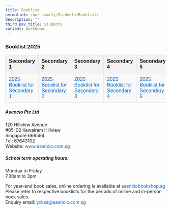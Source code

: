 ```yaml
---
title: Booklist
permalink: /our-family/Students/Booklist/
description: ""
third_nav_title: Students
variant: markdown
---
```

### Booklist 2025

<table> <tbody> <tr> <th>Secondary 1</th> <th>Secondary 2</th> <th>Secondary 3</th> <th>Secondary 4</th> <th>Secondary 5</th> </tr> <tr> <td><a href="/files/Students/Booklist/2025_Booklist_For_Secondary_1.pdf">2025 Booklist for Secondary 1</a></td> <td><a href="/files/Students/Booklist/2025_Booklist_For_Secondary_2.pdf">2025 Booklist for Secondary 2</a></td> <td><a href="/files/Students/Booklist/2025_Booklist_For_Secondary_3.pdf">2025 Booklist for Secondary 3</a></td> <td><a href="/files/Students/Booklist/2025_Booklist_For_Secondary_4.pdf">2025 Booklist for Secondary 4</a></td> <td><a href="/files/Students/Booklist/2025_Booklist_For_Secondary_5.pdf">2025 Booklist for Secondary 5</a></td> </tr> </tbody> </table>

      

##### **Asencio Pte Ltd**
<ul style="margin: 0; padding: 0; list-style: none;">
	<li style="margin: 0; padding: 0;">120 Hillview Avenue</li>
	<li style="margin: 0; padding: 0;">#05-02 Kewalram Hillview</li>
	<li style="margin: 0; padding: 0;">Singapore 669594</li>
	<li style="margin: 0; padding: 0;">Tel: 67643102</li>
	<li style="margin: 0; padding: 0;">Website: <a href="http://www.asencio.com.sg">www.asencio.com.sg</a></li>
</ul>

##### **School term operating hours:**
<ul style="margin: 0; padding: 0; list-style: none;">
	<li style="margin: 0; padding: 0;">Monday to Friday</li> 
	<li style="margin: 0; padding: 0;">7.30am to 3pm</li>
</ul>

For year-end book sales, online ordering is available at [asenciobookshop.sg](https://asenciobookshop.sg/)
<br>Please refer to respective booklists for the periods of online and in-person book sales.
<br>Enquiry email:    <a href="mailto:yckss@asencio.com.sg">yckss@asencio.com.sg</a>


<style>
 canvas,
 img,
 picture,
 svg,
 video {
     display: block;
     max-width: 100%
 }

 button,
 input,
 select,
 textarea {
     font: inherit
 }

 h1,
 h2,
 h3,
 h4,
 h5,
 h6,
 p {
     overflow-wrap: break-word
 }
	


table {
     width: 100%;
     border-collapse: collapse;
     font-family: Arial, sans-serif;
 }

 th,
 td {
     padding: 10px;
     border: 1px solid #ddd;
     text-align: left;
 }

 th {
     background-color: #f2f2f2;
     font-weight: bold;
 }

 tr:nth-child(even) {
     background-color: #f9f9f9;
 }

 a {
     color: #0066cc;
     text-decoration: none;
 }

 a:hover {
     text-decoration: underline;
 }

</style>